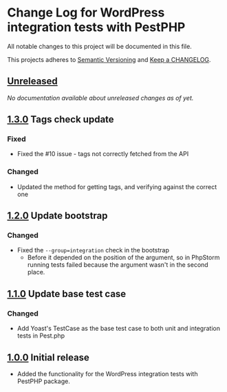 # Change Log for WordPress integration tests with PestPHP

All notable changes to this project will be documented in this file.

This projects adheres to [Semantic Versioning](https://semver.org/) and [Keep a CHANGELOG](https://keepachangelog.com/).

## [Unreleased]

_No documentation available about unreleased changes as of yet._

## [1.3.0] Tags check update

### Fixed
- Fixed the #10 issue - tags not correctly fetched from the API

### Changed
- Updated the method for getting tags, and verifying against the correct one

## [1.2.0] Update bootstrap

### Changed
- Fixed the `--group=integration` check in the bootstrap
  - Before it depended on the position of the argument, so in PhpStorm running tests
    failed because the argument wasn't in the second place. 

## [1.1.0] Update base test case

### Changed

- Add Yoast's TestCase as the base test case to both unit and integration tests in Pest.php 

## [1.0.0] Initial release

- Added the functionality for the WordPress integration tests with PestPHP package.

[Unreleased]: https://github.com/dingo-d/wp-pest-integration-test-setup/compare/main...HEAD
[1.3.0]: https://github.com/https://github.com/dingo-d/wp-pest-integration-test-setup/compare/1.2.0...1.3.0
[1.2.0]: https://github.com/https://github.com/dingo-d/wp-pest-integration-test-setup/compare/1.1.0...1.2.0
[1.1.0]: https://github.com/https://github.com/dingo-d/wp-pest-integration-test-setup/compare/1.0.0...1.1.0
[1.0.0]: https://github.com/https://github.com/dingo-d/wp-pest-integration-test-setup/compare/cadf3ac...1.0.0

